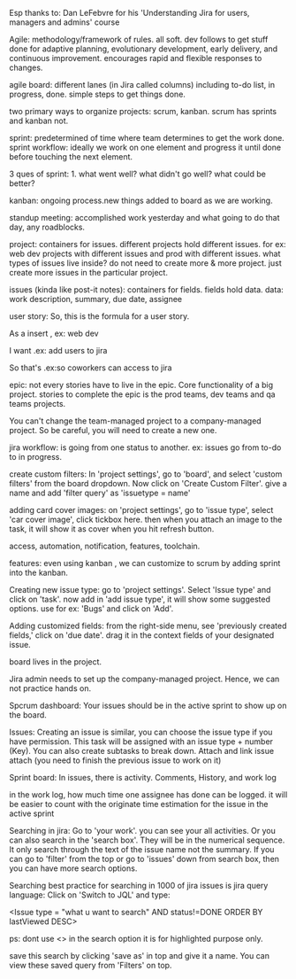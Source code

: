 Esp thanks to: Dan LeFebvre for his 'Understanding Jira for users, managers and admins' course

Agile: methodology/framework of rules. all soft. dev follows to get stuff done for adaptive planning, evolutionary development, early delivery, and continuous improvement. encourages rapid and flexible responses to changes.

agile board: different lanes (in Jira called columns) including to-do list, in progress, done. simple steps to get things done.

two primary ways to organize projects: scrum, kanban. scrum has sprints and kanban not.

sprint: predetermined of time where team determines to get the work done. sprint workflow: ideally we work on one element and progress it until done before touching the next element.

3 ques of sprint: 1. what went well? what didn't go well? what could be better?

kanban: ongoing process.new things added to board as we are working.

standup meeting: accomplished work yesterday and what going to do that day, any roadblocks.

project: containers for issues. different projects hold different issues. for ex: web dev projects with different issues and prod with different issues. what types of issues live inside? do not need to create more & more project. just create more issues in the particular project.

issues (kinda like post-it notes): containers for fields. fields hold data. data: work description, summary, due date, assignee

user story: So, this is the formula for a user story.

As a insert <type of user>, ex: web dev

I want <some sort of goal>.ex: add users to jira

So that's <some sort of reason>.ex:so coworkers can access to jira

epic: not every stories have to live in the epic. Core functionality of a big project. stories to complete the epic is the prod teams, dev teams and qa teams projects.

You can't change the team-managed project to a company-managed project. So be careful, you will need to create a new one.

jira workflow: is going from one status to another. ex: issues go from to-do to in progress.

create custom filters: In 'project settings', go to 'board', and select 'custom filters' from the board dropdown. Now click on 'Create Custom Filter'. give a name and add 'filter query' as 'issuetype = name'

adding card cover images: on 'project settings', go to 'issue type', select 'car cover image', click tickbox here. then when you attach an image to the task, it will show it as cover when you hit refresh button.

access, automation, notification, features, toolchain.

features: even using kanban , we can customize to scrum by adding sprint into the kanban.

Creating new issue type: go to 'project settings'. Select 'Issue type' and click on 'task'. now add in 'add issue type', it will show some suggested options. use for ex: 'Bugs' and click on 'Add'.

Adding customized fields: from the right-side menu, see 'previously created fields,' click on 'due date'. drag it in the context fields of your designated issue.

board lives in the project.

Jira admin needs to set up the company-managed project. Hence, we can not practice hands on.

Spcrum dashboard: Your issues should be in the active sprint to show up on the board.

Issues: Creating an issue is similar, you can choose the issue type if you have permission. This task will be assigned with an issue type + number (Key). You can also create subtasks to break down. Attach and link issue attach (you need to finish the previous issue to work on it)

Sprint board: In issues, there is activity. Comments, History, and work log

in the work log, how much time one assignee has done can be logged. it will be easier to count with the originate time estimation for the issue in the active sprint

Searching in jira: Go to 'your work'. you can see your all activities. Or you can also search in the 'search box'. They will be in the numerical sequence. It only search through the text of the issue name not the summary. If you can go to 'filter' from the top or go to 'issues' down from search box, then you can have more search options.

Searching best practice for searching in 1000 of jira issues is jira query language: Click on 'Switch to JQL' and type:

<Issue type = "what u want to search" AND status =DONE ORDER BY lastViewed DESC>

<Issue type = "what u want to search" AND status!=DONE ORDER BY lastViewed DESC>

<Issue type = "what u want to search" and project = "" order by created DESC>

ps: dont use <> in the search option it is for highlighted purpose only.

save this search by clicking 'save as' in top and give it a name. You can view these saved query from 'Filters' on top.
